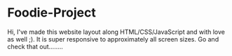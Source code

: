 # Foodie-Project
Hi, I've made this website layout along HTML/CSS/JavaScript and with love as well ;). It is super responsive to approximately all screen sizes.
Go and check that out........
